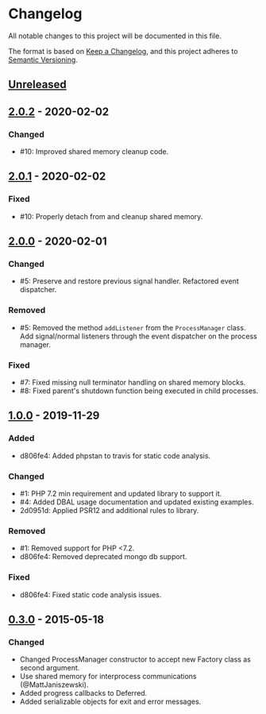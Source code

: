 # Changelog

All notable changes to this project will be documented in this file.

The format is based on [Keep a Changelog](https://keepachangelog.com/en/1.1.0/),
and this project adheres to [Semantic Versioning](https://semver.org/spec/v2.0.0.html).

## [Unreleased]

## [2.0.2] - 2020-02-02

### Changed

- #10: Improved shared memory cleanup code.

## [2.0.1] - 2020-02-02

### Fixed

- #10: Properly detach from and cleanup shared memory.

## [2.0.0] - 2020-02-01

### Changed

- #5: Preserve and restore previous signal handler. Refactored event dispatcher.

### Removed

- #5: Removed the method `addListener` from the `ProcessManager` class. Add
  signal/normal listeners through the event dispatcher on the process manager.

### Fixed

- #7: Fixed missing null terminator handling on shared memory blocks.
- #8: Fixed parent's shutdown function being executed in child processes.

## [1.0.0] - 2019-11-29

### Added

- d806fe4: Added phpstan to travis for static code analysis.

### Changed

- #1: PHP 7.2 min requirement and updated library to support it.
- #4: Added DBAL usage documentation and updated existing examples.
- 2d0951d: Applied PSR12 and additional rules to library.

### Removed

- #1: Removed support for PHP <7.2.
- d806fe4: Removed deprecated mongo db support.

### Fixed

- d806fe4: Fixed static code analysis issues.

## [0.3.0] - 2015-05-18

### Changed

- Changed ProcessManager constructor to accept new Factory class as second argument.
- Use shared memory for interprocess communications (@MattJaniszewski).
- Added progress callbacks to Deferred.
- Added serializable objects for exit and error messages.

[Unreleased]: https://github.com/TheLevti/phpfork/compare/2.0.2...HEAD
[2.0.2]: https://github.com/TheLevti/phpfork/releases/2.0.2
[2.0.1]: https://github.com/TheLevti/phpfork/releases/2.0.1
[2.0.0]: https://github.com/TheLevti/phpfork/releases/2.0.0
[1.0.0]: https://github.com/TheLevti/phpfork/releases/1.0.0
[0.3.0]: https://github.com/TheLevti/phpfork/releases/0.3.0
